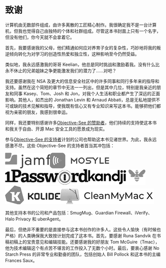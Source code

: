 # 致谢

计算机由无数部件组成，由许多离散的工匠精心制作。我很确定我不是一台计算机，但我也觉得自己由独特的个体和社群组成。尽管这本书封面上只有一个名字，但没有他们，你今天就不会拿着它。

首先，我要感谢我的父母，他们精通如何应对养育子女的复杂性，巧妙地将我的叛逆倾向转化为对学习的创造性热爱和独立性，这种影响至今仍然受益。

类似地，我永远感激我的哥哥 Keelian，他总是同时挑战和激励着我。没有什么比永不休止的兄弟姐妹之争更能激发我们的潜力了……对吧？

我还要感谢我在 NSA 及更大的信息安全社区中的许多同事和同行多年来的指导和支持。虽然在这个简短的章节中无法一一列出，但是其中几位，特别是我亲近的朋友和同事 Kasey、Tom、Josh 和 Jon，对我个人生活和职业都产生了深远的正面影响。其他人，如杰出的 Jonathan Levin 和 Arnaud Abbati，总是无私地提供不可或缺的技术见解和指导，使我既有信心又有专业知识来写这本书。能够把他们都视为亲密的朋友，我感到很幸运。

同样，我还要特别感谢许多[Objective-See 的赞助者](https://www.patreon.com/objective_see)，他们持续的支持使这本书和我关于自由、开源 Mac 安全工具的愿景成为现实。

参与[Objective-See 的支持者](https://objective-see.com/friends.html)计划的公司也帮助这本书见诸世界。为此，我永远感激不尽。这些 Objective-See 的支持者首当其冲包括：

![g00002](img/g00002.png)![g00003](img/g00003.png)![g00001](img/g00001.png)![g00004](img/g00004.png)![g00006](img/g00006.png)![g00005](img/g00005.png)

其他支持本书的公司和产品包括：SmugMug、Guardian Firewall、iVerify、Halo Privacy 和 uberAgent。

最后，但绝非不重要的是直接参与这本书创作的许多人。这些令人愉快（有时候也严格）的人类确保我大致按计划完成了这本书。首先，要感谢 Runa Sandvik 在书稿初稿上的宝贵意见和编辑技能。还要感谢我的好朋友 Tom McGuire（Tmac），他为技术编辑这个有点苦不堪言的工作投入了无数个小时。最后，要衷心感谢 No Starch Press 的非常专业和勤奋的团队，包括创始人 Bill Pollock 和这本书的主编 Frances Saux。
